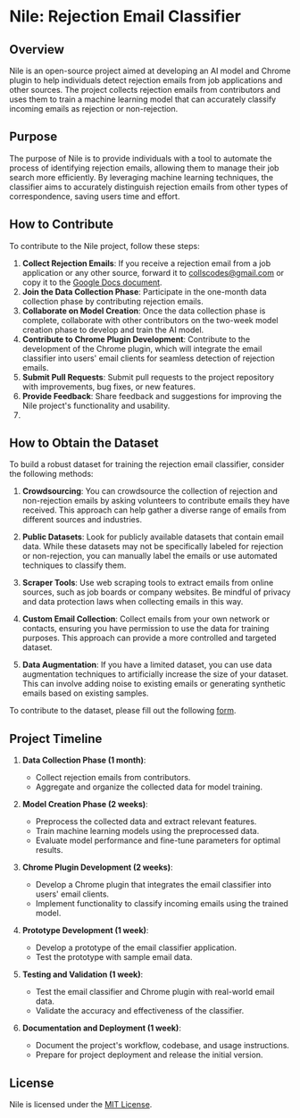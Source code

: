 # Nile: Rejection Email Classifier

## Overview
Nile is an open-source project aimed at developing an AI model and Chrome plugin to help individuals detect rejection emails from job applications and other sources. The project collects rejection emails from contributors and uses them to train a machine learning model that can accurately classify incoming emails as rejection or non-rejection.

## Purpose
The purpose of Nile is to provide individuals with a tool to automate the process of identifying rejection emails, allowing them to manage their job search more efficiently. By leveraging machine learning techniques, the classifier aims to accurately distinguish rejection emails from other types of correspondence, saving users time and effort.

## How to Contribute
To contribute to the Nile project, follow these steps:

1. **Collect Rejection Emails**: If you receive a rejection email from a job application or any other source, forward it to collscodes@gmail.com or copy it to the [Google Docs document](https://docs.google.com/document/d/1NQUkfRAh4luR2vPb5bLsVSDEiolZNqp6MbSYBxhpia4/edit?usp=sharing).
2. **Join the Data Collection Phase**: Participate in the one-month data collection phase by contributing rejection emails.
3. **Collaborate on Model Creation**: Once the data collection phase is complete, collaborate with other contributors on the two-week model creation phase to develop and train the AI model.
4. **Contribute to Chrome Plugin Development**: Contribute to the development of the Chrome plugin, which will integrate the email classifier into users' email clients for seamless detection of rejection emails.
5. **Submit Pull Requests**: Submit pull requests to the project repository with improvements, bug fixes, or new features.
6. **Provide Feedback**: Share feedback and suggestions for improving the Nile project's functionality and usability.
7. 
## How to Obtain the Dataset

To build a robust dataset for training the rejection email classifier, consider the following methods:

1. **Crowdsourcing**: You can crowdsource the collection of rejection and non-rejection emails by asking volunteers to contribute emails they have received. This approach can help gather a diverse range of emails from different sources and industries.

2. **Public Datasets**: Look for publicly available datasets that contain email data. While these datasets may not be specifically labeled for rejection or non-rejection, you can manually label the emails or use automated techniques to classify them.

3. **Scraper Tools**: Use web scraping tools to extract emails from online sources, such as job boards or company websites. Be mindful of privacy and data protection laws when collecting emails in this way.

4. **Custom Email Collection**: Collect emails from your own network or contacts, ensuring you have permission to use the data for training purposes. This approach can provide a more controlled and targeted dataset.

5. **Data Augmentation**: If you have a limited dataset, you can use data augmentation techniques to artificially increase the size of your dataset. This can involve adding noise to existing emails or generating synthetic emails based on existing samples.

To contribute to the dataset, please fill out the following [form](https://forms.gle/Hoe9oMHpLQ51hhaf8).


## Project Timeline
1. **Data Collection Phase (1 month)**:
   - Collect rejection emails from contributors.
   - Aggregate and organize the collected data for model training.

2. **Model Creation Phase (2 weeks)**:
   - Preprocess the collected data and extract relevant features.
   - Train machine learning models using the preprocessed data.
   - Evaluate model performance and fine-tune parameters for optimal results.

3. **Chrome Plugin Development (2 weeks)**:
   - Develop a Chrome plugin that integrates the email classifier into users' email clients.
   - Implement functionality to classify incoming emails using the trained model.

4. **Prototype Development (1 week)**:
   - Develop a prototype of the email classifier application.
   - Test the prototype with sample email data.

5. **Testing and Validation (1 week)**:
   - Test the email classifier and Chrome plugin with real-world email data.
   - Validate the accuracy and effectiveness of the classifier.

6. **Documentation and Deployment (1 week)**:
   - Document the project's workflow, codebase, and usage instructions.
   - Prepare for project deployment and release the initial version.

## License
Nile is licensed under the [MIT License](LICENSE).
